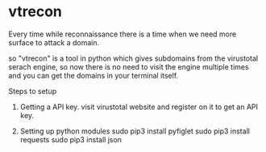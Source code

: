 # vtrecon

Every time while reconnaissance there is a time when we need more surface to attack a domain.

so "vtrecon" is a tool in python which gives subdomains from the virustotal serach engine, so now there is no need to visit the engine multiple times and you can get the domains in your terminal itself.


Steps to setup
1. Getting a API key.
    visit virustotal website and register on it to get an API key.

2. Setting up python modules
    sudo pip3 install pyfiglet
    sudo pip3 install requests
    sudo pip3 install json
